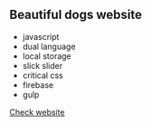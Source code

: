 ## Beautiful dogs website

- javascript
- dual language
- local storage
- slick slider
- critical css
- firebase
- gulp

[Check website](https://balticamberstar.firebaseapp.com/)